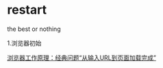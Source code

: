 # restart
the best or nothing


1.浏览器初始

[浏览器工作原理：经典问题“从输入URL到页面加载完成”](https://github.com/amandakelake/blog/issues/55)

